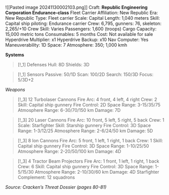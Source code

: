 ![[Pasted image 20241130002103.png]]
Craft: **Republic Engineering Corporation Endurance-class**
Fleet Carrier
Affiliation: New Republic
Era: New Republic
Type: Fleet carrier
Scale: Capital
Length: 1,040 meters
Skill: Capital ship piloting: Endurance carrier
Crew: 6,795, gunners: 76, skeleton: 2,265/+10
Crew Skill: Varies
Passengers: 1,600 (troops)
Cargo Capacity: 15,000 metric tons
Consumables: 5 months
Cost: Not available for sale
Hyperdrive Multiplier: x1
Hyperdrive Backup: x10
Nav Computer: Yes
Maneuverability: 1D
Space: 7
Atmosphere: 350; 1,000 kmh

**Systems**
> [!_1] Defenses
> Hull: 8D
> Shields: 3D

> [!_1] Sensors
> Passive: 50/1D
> Scan: 100/2D
> Search: 150/3D
> Focus: 5/3D+2

*Weapons*
> [!_3] 12 Turbolaser Cannons
> Fire Arc: 4 front, 4 left, 4 right
> Crew: 2
> Skill: Capital ship gunnery
> Fire Control: 2D
> Space Range: 3-15/35/75
> Atmosphere Range: 6-30/70/150 km
> Damage: 7D

> [!_3] 20 Laser Cannons
> Fire Arc: 10 front, 5 left, 5 right, 5 back
> Crew: 1
> Scale: Starfighter
> Skill: Starship gunnery
> Fire Control: 3D
> Space Range: 1-3/12/25
> Atmosphere Range: 2-6/24/50 km
> Damage: 5D

> [!_3] 8 Ion Cannons
> Fire Arc: 5 front, 1 left, 1 right, 1 back
> Crew: 1
> Skill: Capital ship gunnery
> Fire Control: 3D
> Space Range: 1-10/25/50
> Atmosphere Range: 2-20/50/100 km
> Damage: 4D

> [!_3] 4 Tractor Beam Projectors
> Fire Arc: 1 front, 1 left, 1 right, 1 back
> Crew: 6
> Skill: Capital ship gunnery
> Fire Control: 3D
> Space Range: 1-5/15/30
> Atmosphere Range: 2-10/30/60 km
> Damage: 4D
> Starfighter Complement: 12 squadrons


*Source: Cracken’s Threat Dossier (pages 80-81)*

